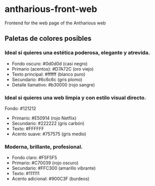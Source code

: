 # antharious-front-web
Frontend for the web page of the Antharious web

## Paletas de colores posibles

### Ideal si quieres una estética poderosa, elegante y atrevida.

- Fondo oscuro: #0d0d0d (casi negro)
- Primario (acentos): #D7A72C (oro viejo)
- Texto principal: #ffffff (blanco puro)
- Secundario: #6c6c6c (gris plomo)
- Detalle llamativo: #b30000 (rojo sangre)

### Ideal si quieres una web limpia y con estilo visual directo.

Fondo: #121212
- Primario: #E50914 (rojo Netflix)
- Secundario: #222222 (gris carbón)
- Texto: #FFFFFF
- Acento suave: #757575 (gris medio)

### Moderna, brillante, profesional.

- Fondo claro: #F5F5F5
- Primario: #C70039 (rojo oscuro)
- Secundario: #FFC300 (amarillo vibrante)
- Texto: #111111
- Acento adicional: #900C3F (burdeos)
